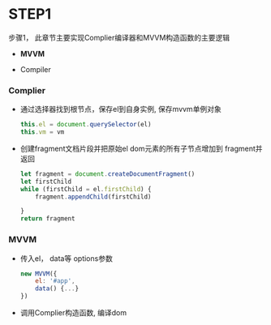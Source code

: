 # STEP1
步骤1， 此章节主要实现Complier编译器和MVVM构造函数的主要逻辑
* **MVVM**

* Compiler








### Complier

* 通过选择器找到根节点，保存el到自身实例, 保存mvvm单例对象

  ```js
  this.el = document.querySelector(el)
  this.vm = vm
  ```

* 创建fragment文档片段并把原始el dom元素的所有子节点增加到 fragment并返回

  ```js
  let fragment = document.createDocumentFragment()
  let firstChild
  while (firstChild = el.firstChild) {
      fragment.appendChild(firstChild)
  
  }
  return fragment
  ```



### MVVM

* 传入el， data等 options参数

  ```js
  new MVVM({
      el: '#app',
      data() {...}
  })
  ```

* 调用Complier构造函数, 编译dom